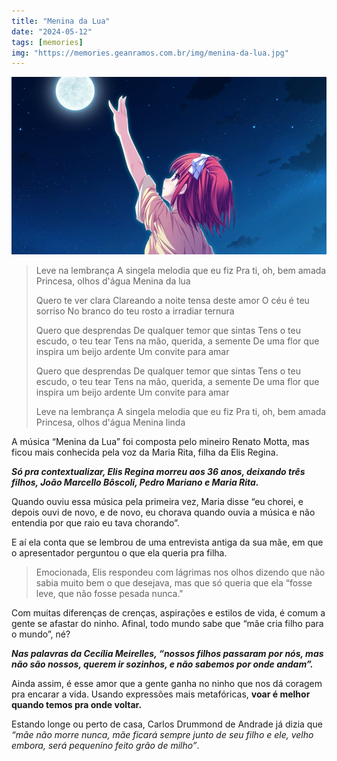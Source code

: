 ```yaml
---
title: "Menina da Lua"
date: "2024-05-12"
tags: [memories]
img: "https://memories.geanramos.com.br/img/menina-da-lua.jpg"
---
```


![Menina da Lua](./img/menina-da-lua.jpg)

> Leve na lembrança A singela melodia que eu fiz Pra ti, oh, bem amada
> Princesa, olhos d'água Menina da lua
> 
> Quero te ver clara Clareando a noite tensa deste amor O céu é teu
> sorriso No branco do teu rosto a irradiar ternura
> 
> Quero que desprendas De qualquer temor que sintas Tens o teu escudo, o
> teu tear Tens na mão, querida, a semente De uma flor que inspira um
> beijo ardente Um convite para amar
> 
> Quero que desprendas De qualquer temor que sintas Tens o teu escudo, o
> teu tear Tens na mão, querida, a semente De uma flor que inspira um
> beijo ardente Um convite para amar
> 
> Leve na lembrança A singela melodia que eu fiz Pra ti, oh, bem amada
> Princesa, olhos d'água Menina linda

A música “Menina da Lua” foi composta pelo mineiro Renato Motta, mas ficou mais conhecida pela voz da Maria Rita, filha da Elis Regina.

***Só pra contextualizar, Elis Regina morreu aos 36 anos, deixando três filhos, João Marcello Bôscoli, Pedro Mariano e Maria Rita.***

Quando ouviu essa música pela primeira vez, Maria disse “eu chorei, e depois ouvi de novo, e de novo, eu chorava quando ouvia a música e não entendia por que raio eu tava chorando”.

E aí ela conta que se lembrou de uma entrevista antiga da sua mãe, em que o apresentador perguntou o que ela queria pra filha.

> Emocionada, Elis respondeu com lágrimas nos olhos dizendo que não
> sabia muito bem o que desejava, mas que só queria que ela “fosse leve,
> que não fosse pesada nunca."

Com muitas diferenças de crenças, aspirações e estilos de vida, é comum a gente se afastar do ninho. Afinal, todo mundo sabe que “mãe cria filho para o mundo”, né?

***Nas palavras da Cecília Meirelles, “nossos filhos passaram por nós, mas não são nossos, querem ir sozinhos, e não sabemos por onde andam”.***

Ainda assim, é esse amor que a gente ganha no ninho que nos dá coragem pra encarar a vida. Usando expressões mais metafóricas, **voar é melhor quando temos pra onde voltar.**

Estando longe ou perto de casa, Carlos Drummond de Andrade já dizia que *“mãe não morre nunca, mãe ficará sempre junto de seu filho e ele, velho embora, será pequenino feito grão de milho”*.
